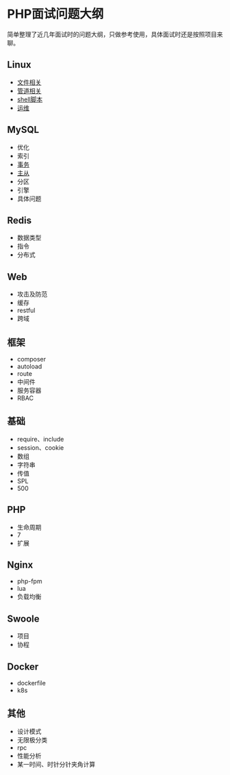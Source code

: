 # PHP面试问题大纲

简单整理了近几年面试时的问题大纲，只做参考使用，具体面试时还是按照项目来聊。

## Linux
- [文件相关](./linux/file.md)
- [管道相关](./linux/grep.md)
- [shell脚本](./linux/shell.md)
- [运维](./linux/devops.md)

## MySQL
- 优化
- 索引
- [事务](./mysql/transaction.md)
- [主从](./mysql/replication.md)
- 分区
- 引擎
- 具体问题

## Redis
- 数据类型
- 指令
- 分布式

## Web
- 攻击及防范
- 缓存
- restful
- 跨域

## 框架
- composer
- autoload
- route
- 中间件
- 服务容器
- RBAC

## 基础
- require、include
- session、cookie
- 数组
- 字符串
- 传值
- SPL
- 500

## PHP
- 生命周期
- 7
- 扩展

## Nginx
- php-fpm
- lua
- 负载均衡

## Swoole
- 项目
- 协程

## Docker
- dockerfile
- k8s

## 其他
- 设计模式
- 无限极分类
- rpc
- 性能分析
- 某一时间、时针分针夹角计算